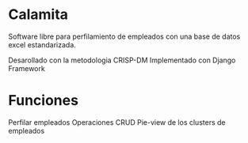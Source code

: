# Calamita

Software libre para perfilamiento de empleados con una base de datos excel estandarizada.

Desarollado con la metodologia CRISP-DM
Implementado con Django Framework



# Funciones
Perfilar empleados
Operaciones CRUD
Pie-view de los clusters de empleados



